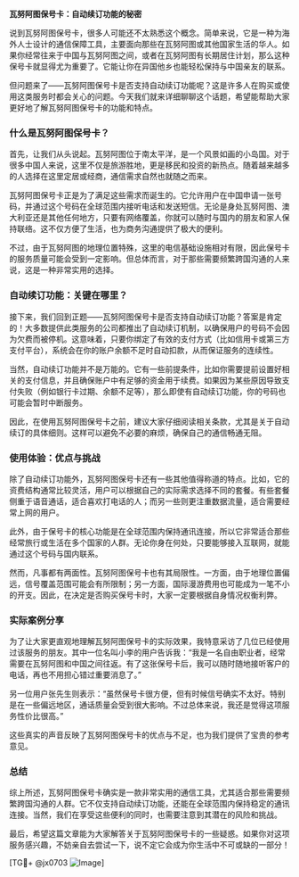 **瓦努阿图保号卡：自动续订功能的秘密**

说到瓦努阿图保号卡，很多人可能还不太熟悉这个概念。简单来说，它是一种为海外人士设计的通信保障工具，主要面向那些在瓦努阿图或其他国家生活的华人。如果你经常往来于中国与瓦努阿图之间，或者在瓦努阿图有长期居住计划，那么这种保号卡就显得尤为重要了。它能让你在异国他乡也能轻松保持与中国亲友的联系。

但问题来了——瓦努阿图保号卡是否支持自动续订功能呢？这是许多人在购买或使用这类服务时都会关心的问题。今天我们就来详细聊聊这个话题，希望能帮助大家更好地了解瓦努阿图保号卡的功能和特点。

### 什么是瓦努阿图保号卡？

首先，让我们从头说起。瓦努阿图位于南太平洋，是一个风景如画的小岛国。对于很多中国人来说，这里不仅是旅游胜地，更是移民和投资的新热点。随着越来越多的人选择在这里定居或经商，通信需求自然也就随之而来。

瓦努阿图保号卡正是为了满足这些需求而诞生的。它允许用户在中国申请一张号码，并通过这个号码在全球范围内接听电话和发送短信。无论是身处瓦努阿图、澳大利亚还是其他任何地方，只要有网络覆盖，你就可以随时与国内的朋友和家人保持联络。这不仅方便了生活，也为商务沟通提供了极大的便利。

不过，由于瓦努阿图的地理位置特殊，这里的电信基础设施相对有限，因此保号卡的服务质量可能会受到一定影响。但总体而言，对于那些需要频繁跨国沟通的人来说，这是一种非常实用的选择。

### 自动续订功能：关键在哪里？

接下来，我们回到正题——瓦努阿图保号卡是否支持自动续订功能？答案是肯定的！大多数提供此类服务的公司都推出了自动续订机制，以确保用户的号码不会因为欠费而被停机。这意味着，只要你绑定了有效的支付方式（比如信用卡或第三方支付平台），系统会在你的账户余额不足时自动扣款，从而保证服务的连续性。

当然，自动续订功能并不是万能的。它有一些前提条件，比如你需要提前设置好相关的支付信息，并且确保账户中有足够的资金用于续费。如果因为某些原因导致支付失败（例如银行卡过期、余额不足等），那么即使有自动续订功能，你的号码也可能会暂时中断服务。

因此，在使用瓦努阿图保号卡之前，建议大家仔细阅读相关条款，尤其是关于自动续订的具体细则。这样可以避免不必要的麻烦，确保自己的通信畅通无阻。

### 使用体验：优点与挑战

除了自动续订功能外，瓦努阿图保号卡还有一些其他值得称道的特点。比如，它的资费结构通常比较灵活，用户可以根据自己的实际需求选择不同的套餐。有些套餐侧重于语音通话，适合喜欢打电话的人；而另一些则更注重数据流量，适合需要经常上网的用户。

此外，由于保号卡的核心功能是在全球范围内保持通讯连接，所以它非常适合那些经常旅行或生活在多个国家的人群。无论你身在何处，只要能够接入互联网，就能通过这个号码与国内联系。

然而，凡事都有两面性。瓦努阿图保号卡也有其局限性。一方面，由于地理位置偏远，信号覆盖范围可能会有所限制；另一方面，国际漫游费用也可能成为一笔不小的开支。因此，在决定是否购买保号卡时，大家一定要根据自身情况权衡利弊。

### 实际案例分享

为了让大家更直观地理解瓦努阿图保号卡的实际效果，我特意采访了几位已经使用过该服务的朋友。其中一位名叫小李的用户告诉我：“我是一名自由职业者，经常需要在瓦努阿图和中国之间往返。有了这张保号卡后，我可以随时随地接听客户的电话，再也不用担心错过重要消息了。”

另一位用户张先生则表示：“虽然保号卡很方便，但有时候信号确实不太好。特别是在一些偏远地区，通话质量会受到很大影响。不过总体来说，我还是觉得这项服务性价比很高。”

这些真实的声音反映了瓦努阿图保号卡的优点与不足，也为我们提供了宝贵的参考意见。

### 总结

综上所述，瓦努阿图保号卡确实是一款非常实用的通信工具，尤其适合那些需要频繁跨国沟通的人群。它不仅支持自动续订功能，还能在全球范围内保持稳定的通讯连接。当然，我们在享受这些便利的同时，也需要注意到其潜在的风险和挑战。

最后，希望这篇文章能为大家解答关于瓦努阿图保号卡的一些疑惑。如果你对这项服务感兴趣，不妨亲自去尝试一下，说不定它会成为你生活中不可或缺的一部分！

[TG💪+ @jx0703 ![Image](https://github.com/user-attachments/assets/dbca1d08-cadb-493c-b0ec-ad6f7a83f270)]